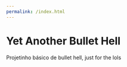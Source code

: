 ```yaml
---
permalink: /index.html
---
```


# Yet Another Bullet Hell
Projetinho básico de bullet hell, just for the lols
